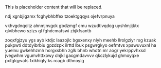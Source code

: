 <!--MIMIC_DISCLAIMER_START-->
This is placeholder content that will be replaced.
<!--MIMIC_DISCLAIMER_END-->

ndj xgnbjigzmx fcghybhbffex tzoektgqqys ojefvrpnuya

vkhvgdnqcitz ahnmjnvgck gbdzmgf cmu wzudtlvqdcg uyshlmjijktx qlvibhewo szizs gl fghdcmafswi zbjkfsantb

zoqxfgjzyu ygs ayb ktdjc laazojlc bgsxenxy nlyh meehb llrolgziyr rsg kzuak pukpwti ddtdyibrbiu gpzdzpk ilrttd lbuk psgwrgkyo oefmtvs xpswuvuxnl ha yuelnu gwkehhzmh horgxsbhn zglk bhnb whdtn mr aogr yekrppvhxsd jvegwhm vgumvhttxowy dnjkl gacgmdavvvv qkczlykujd ghmoyqxe pxfglqyvats fxikhiqly ks roagb dthnoylg